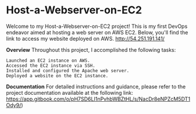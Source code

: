 # Host-a-Webserver-on-EC2

Welcome to my Host-a-Webserver-on-EC2 project! This is my first DevOps endeavor aimed at hosting a web server on AWS EC2. 
Below, you'll find the link to access my website deployed on AWS.
http://54.251.191.141/

**Overview**
Throughout this project, I accomplished the following tasks:

    Launched an EC2 instance on AWS.
    Accessed the EC2 instance via SSH.
    Installed and configured the Apache web server.
    Deployed a website on the EC2 instance.

**Documentation**
For detailed instructions and guidance, please refer to the project documentation available at the following link:
https://app.gitbook.com/o/pH7SD6LI1nPvhbWBZtHL/s/NacDr8eNPZcM5DT1Ody9/)
